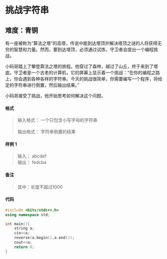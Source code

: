 # 挑战字符串
## 难度：青铜

有一座被称为“算法之塔”的高塔，传说中能到达塔顶并解决塔顶之谜的人将获得无穷的智慧和力量。然而，要到达塔顶，必须通过试炼，守卫者会提出一个编程挑战。

小码哥踏上了攀登算法之塔的旅程。他穿过了森林，越过了山丘，终于来到了塔底。守卫者是一个古老的计算机，它的屏幕上显示着一个挑战：“在你的编程之路上，你会遇到各种各样的字符串。今天的挑战很简单，你需要编写一个程序，将给定的字符串进行倒置，然后输出结果。”

小码哥接受了挑战，他开始思考如何解决这个问题。
#### 格式
>输入格式：
一个只包含小写字母的字符串<br>
<br>输出格式：
字符串倒置的结果

#### 样例 1
>输入：
abcdef
<br>输出：
fedcba

#### 备注
>其中：长度不超过1000

#### 代码
```C++
#include <bits/stdc++.h>
using namespace std;

int main(){
    string a;
    cin>>a;
    reverse(a.begin(),a.end());
    cout<<a;
    return 0;
}
```
